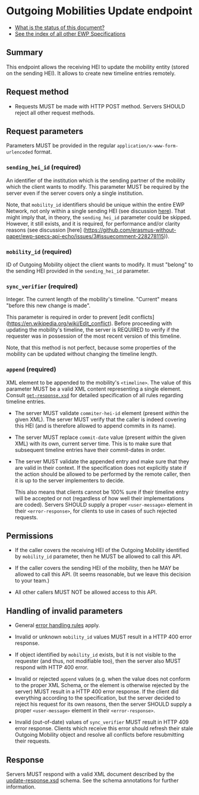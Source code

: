 Outgoing Mobilities Update endpoint
===================================

* [What is the status of this document?][statuses]
* [See the index of all other EWP Specifications][develhub]


Summary
-------

This endpoint allows the receiving HEI to update the mobility entity (stored on
the sending HEI). It allows to create new timeline entries remotely.


Request method
--------------

 * Requests MUST be made with HTTP POST method. Servers SHOULD reject all other
   request methods.


Request parameters
------------------

Parameters MUST be provided in the regular `application/x-www-form-urlencoded`
format.


### `sending_hei_id` (required)

An identifier of the institution which is the sending partner of the mobility
which the client wants to modify. This parameter MUST be required by the server
even if the server covers only a single institution.

Note, that `mobility_id` identifiers should be unique within the entire EWP
Network, not only within a single sending HEI (see discussion
[here](https://github.com/erasmus-without-paper/general-issues/issues/10)).
That might imply that, in theory, the `sending_hei_id` parameter could be
skipped. However, it still exists, and it is required, for performance and/or
clarity reasons (see discussion [here]
(https://github.com/erasmus-without-paper/ewp-specs-api-echo/issues/3#issuecomment-228278115)).


### `mobility_id` (required)

ID of Outgoing Mobility object the client wants to modify. It must "belong" to
the sending HEI provided in the `sending_hei_id` parameter.


### `sync_verifier` (required)

Integer. The current length of the mobility's timeline. "Current" means "before
this new change is made".

This parameter is required in order to prevent [edit conflicts]
(https://en.wikipedia.org/wiki/Edit_conflict). Before proceeding with updating
the mobility's timeline, the server is REQUIRED to verify if the requester was
in possession of the most recent version of this timeline.

Note, that this method is not perfect, because some properties of the mobility
can be updated without changing the timeline length.


### `append` (required)

XML element to be appended to the mobility's `<timeline>`. The value of this
parameter MUST be a valid XML content representing a single element. Consult
[`get-response.xsd`](get-response.xsd) for detailed specification of all
rules regarding timeline entries.

 * The server MUST validate `commiter-hei-id` element (present *within* the
   given XML). The server MUST verify that the caller is indeed covering this
   HEI (and is therefore allowed to append commits in its name).

 * The server MUST replace `commit-date` value (present *within* the
   given XML) with its own, current server time. This is to make sure that
   subsequent timeline entries have their commit-dates in order.

 * The server MUST validate the appended entry and make sure that they are
   valid in their context. If the specification does not explicitly state if
   the action should be allowed to be performed by the remote caller, then it
   is up to the server implementers to decide.

   This also means that clients cannot be 100% sure if their timeline entry
   will be accepted or not (regardless of how well their implementations are
   coded). Servers SHOULD supply a proper `<user-message>` element in their
   `<error-response>`, for clients to use in cases of such rejected requests.


Permissions
-----------

 * If the caller covers the receiving HEI of the Outgoing Mobility identified
   by `mobility_id` parameter, then he MUST be allowed to call this API.

 * If the caller covers the sending HEI of the mobility, then he MAY be allowed
   to call this API. (It seems reasonable, but we leave this decision to your
   team.)

 * All other callers MUST NOT be allowed access to this API.


Handling of invalid parameters
------------------------------

 * General [error handling rules][error-handling] apply.

 * Invalid or unknown `mobility_id` values MUST result in a HTTP 400 error
   response.

 * If object identified by `mobility_id` exists, but it is not visible to the
   requester (and thus, not modifiable too), then the server also MUST respond
   with HTTP 400 error.

 * Invalid or rejected `append` values (e.g. when the value does not conform to
   the proper XML Schema, or the element is otherwise rejected by the server)
   MUST result in a HTTP 400 error response. If the client did everything
   according to the specification, but the server decided to reject his request
   for its own reasons, then the server SHOULD supply a proper `<user-message>`
   element in their `<error-response>`.

 * Invalid (out-of-date) values of `sync_verifier` MUST result in HTTP 409
   error response. Clients which receive this error should refresh their stale
   Outgoing Mobility object and resolve all conflicts before resubmitting
   their requests.


Response
--------

Servers MUST respond with a valid XML document described by the
[update-response.xsd](update-response.xsd) schema. See the schema annotations
for further information.


[develhub]: http://developers.erasmuswithoutpaper.eu/
[statuses]: https://github.com/erasmus-without-paper/ewp-specs-management#statuses
[registry-spec]: https://github.com/erasmus-without-paper/ewp-specs-api-registry
[discovery-api]: https://github.com/erasmus-without-paper/ewp-specs-api-discovery
[echo]: https://github.com/erasmus-without-paper/ewp-specs-api-echo
[error-handling]: https://github.com/erasmus-without-paper/ewp-specs-architecture#error-handling
[institutions-api]: https://github.com/erasmus-without-paper/ewp-specs-api-institutions
